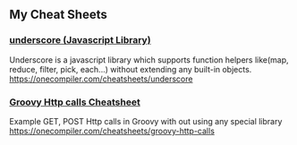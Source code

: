 ## My Cheat Sheets 

###  [underscore (Javascript Library)](https://onecompiler.com/cheatsheets/underscore)

Underscore is a javascript library which supports function helpers like(map, reduce, filter, pick, each...) without extending any built-in objects.
https://onecompiler.com/cheatsheets/underscore

### [Groovy Http calls Cheatsheet](https://onecompiler.com/cheatsheets/groovy-http-calls)
Example GET, POST Http calls in Groovy with out using any special library
https://onecompiler.com/cheatsheets/groovy-http-calls

